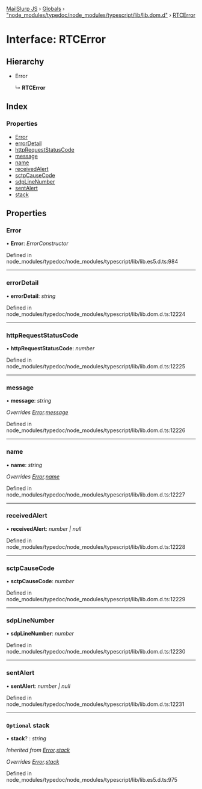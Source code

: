 [MailSlurp JS](../README.md) › [Globals](../globals.md) › ["node_modules/typedoc/node_modules/typescript/lib/lib.dom.d"](../modules/_node_modules_typedoc_node_modules_typescript_lib_lib_dom_d_.md) › [RTCError](_node_modules_typedoc_node_modules_typescript_lib_lib_dom_d_.rtcerror.md)

# Interface: RTCError

## Hierarchy

* Error

  ↳ **RTCError**

## Index

### Properties

* [Error](_node_modules_typedoc_node_modules_typescript_lib_lib_dom_d_.rtcerror.md#error)
* [errorDetail](_node_modules_typedoc_node_modules_typescript_lib_lib_dom_d_.rtcerror.md#errordetail)
* [httpRequestStatusCode](_node_modules_typedoc_node_modules_typescript_lib_lib_dom_d_.rtcerror.md#httprequeststatuscode)
* [message](_node_modules_typedoc_node_modules_typescript_lib_lib_dom_d_.rtcerror.md#message)
* [name](_node_modules_typedoc_node_modules_typescript_lib_lib_dom_d_.rtcerror.md#name)
* [receivedAlert](_node_modules_typedoc_node_modules_typescript_lib_lib_dom_d_.rtcerror.md#receivedalert)
* [sctpCauseCode](_node_modules_typedoc_node_modules_typescript_lib_lib_dom_d_.rtcerror.md#sctpcausecode)
* [sdpLineNumber](_node_modules_typedoc_node_modules_typescript_lib_lib_dom_d_.rtcerror.md#sdplinenumber)
* [sentAlert](_node_modules_typedoc_node_modules_typescript_lib_lib_dom_d_.rtcerror.md#sentalert)
* [stack](_node_modules_typedoc_node_modules_typescript_lib_lib_dom_d_.rtcerror.md#optional-stack)

## Properties

###  Error

• **Error**: *ErrorConstructor*

Defined in node_modules/typedoc/node_modules/typescript/lib/lib.es5.d.ts:984

___

###  errorDetail

• **errorDetail**: *string*

Defined in node_modules/typedoc/node_modules/typescript/lib/lib.dom.d.ts:12224

___

###  httpRequestStatusCode

• **httpRequestStatusCode**: *number*

Defined in node_modules/typedoc/node_modules/typescript/lib/lib.dom.d.ts:12225

___

###  message

• **message**: *string*

*Overrides [Error](_node_modules_typedoc_node_modules_typescript_lib_lib_es5_d_.error.md).[message](_node_modules_typedoc_node_modules_typescript_lib_lib_es5_d_.error.md#message)*

Defined in node_modules/typedoc/node_modules/typescript/lib/lib.dom.d.ts:12226

___

###  name

• **name**: *string*

*Overrides [Error](_node_modules_typedoc_node_modules_typescript_lib_lib_es5_d_.error.md).[name](_node_modules_typedoc_node_modules_typescript_lib_lib_es5_d_.error.md#name)*

Defined in node_modules/typedoc/node_modules/typescript/lib/lib.dom.d.ts:12227

___

###  receivedAlert

• **receivedAlert**: *number | null*

Defined in node_modules/typedoc/node_modules/typescript/lib/lib.dom.d.ts:12228

___

###  sctpCauseCode

• **sctpCauseCode**: *number*

Defined in node_modules/typedoc/node_modules/typescript/lib/lib.dom.d.ts:12229

___

###  sdpLineNumber

• **sdpLineNumber**: *number*

Defined in node_modules/typedoc/node_modules/typescript/lib/lib.dom.d.ts:12230

___

###  sentAlert

• **sentAlert**: *number | null*

Defined in node_modules/typedoc/node_modules/typescript/lib/lib.dom.d.ts:12231

___

### `Optional` stack

• **stack**? : *string*

*Inherited from [Error](_node_modules_typedoc_node_modules_typescript_lib_lib_es5_d_.error.md).[stack](_node_modules_typedoc_node_modules_typescript_lib_lib_es5_d_.error.md#optional-stack)*

*Overrides [Error](_node_modules__types_node_globals_d_.error.md).[stack](_node_modules__types_node_globals_d_.error.md#optional-stack)*

Defined in node_modules/typedoc/node_modules/typescript/lib/lib.es5.d.ts:975
